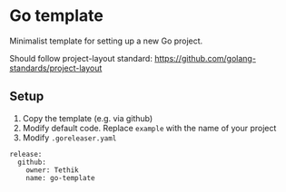 # Go template

Minimalist template for setting up a new Go project.

Should follow project-layout standard:
https://github.com/golang-standards/project-layout

## Setup

1. Copy the template (e.g. via github)
2. Modify default code. Replace `example` with the name of your project
3. Modify `.goreleaser.yaml`

```
release:
  github:
    owner: Tethik
    name: go-template

```
